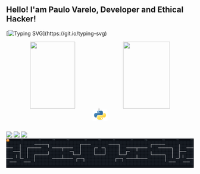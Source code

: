 ## Hello! I'am Paulo Varelo, Developer and Ethical Hacker!

[![Typing SVG](https://readme-typing-svg.herokuapp.com?font=Poppins&width=650&height=30&lines=print(+%22Hello+Dev!+Welcome+to+my+Git+Hub%22+))](https://git.io/typing-svg)

<div align="center">
  <a href="https://github.com/LeonardoSantosmog">
  <img height="180em"width="49%" src="https://github-readme-stats.vercel.app/api?username=LeonardoSantosmog&show_icons=true&theme=dracula&include_all_commits=true&count_private=true"/>
  <img height="180em" width="50%" src="https://github-readme-stats.vercel.app/api/top-langs/?username=LeonardoSantosmog&layout=compact&langs_count_private=true&theme=dracula"/>
</div>
    
<div align="center">
  <img align="center" alt="Paulo-Python" height="30" width="40" src="https://raw.githubusercontent.com/devicons/devicon/master/icons/python/python-original.svg">
</div>
 
   ##
 
<div> 
  <a href="https://www.instagram.com/leofoster.s/" target="_blank"><img src="https://img.shields.io/badge/-Instagram-%23E4405F?style=for-the-badge&logo=instagram&logoColor=white" target="_blank"></a>
  <a href = "mailto:Leonardo.mourasantos09@gmail.com"><img src="https://img.shields.io/badge/-Gmail-%23333?style=for-the-badge&logo=gmail&logoColor=white" target="_blank"></a>
  <a href="https://www.linkedin.com/in/leonardo-santos-335506379/" target="_blank"><img src="https://img.shields.io/badge/-LinkedIn-%230077B5?style=for-the-badge&logo=linkedin&logoColor=white" target="_blank"></a>  
</div>

<picture>
  <source media="(prefers-color-scheme: dark)" srcset="https://raw.githubusercontent.com/ricardolimaa29/ricardolimaa29/output/pacman-contribution-graph-dark.svg">
  <source media="(prefers-color-scheme: light)" srcset="https://raw.githubusercontent.com/ricardolimaa29/ricardolimaa29/output/pacman-contribution-graph.svg">
  <img alt="pacman contribution graph" src="https://raw.githubusercontent.com/ricardolimaa29/ricardolimaa29/output/pacman-contribution-graph-dark.svg">
</picture>

<!---
GGgigigante/GGgigigante is a ✨ special ✨ repository because its `README.md` (this file) appears on your GitHub profile.
You can click the Preview link to take a look at your changes.
--->
